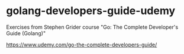 # golang-developers-guide-udemy
Exercises from Stephen Grider course "Go: The Complete Developer's Guide (Golang)"

https://www.udemy.com/go-the-complete-developers-guide/
